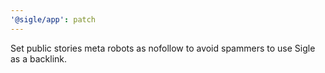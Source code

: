 ```yaml
---
'@sigle/app': patch
---
```


Set public stories meta robots as nofollow to avoid spammers to use Sigle as a backlink.
